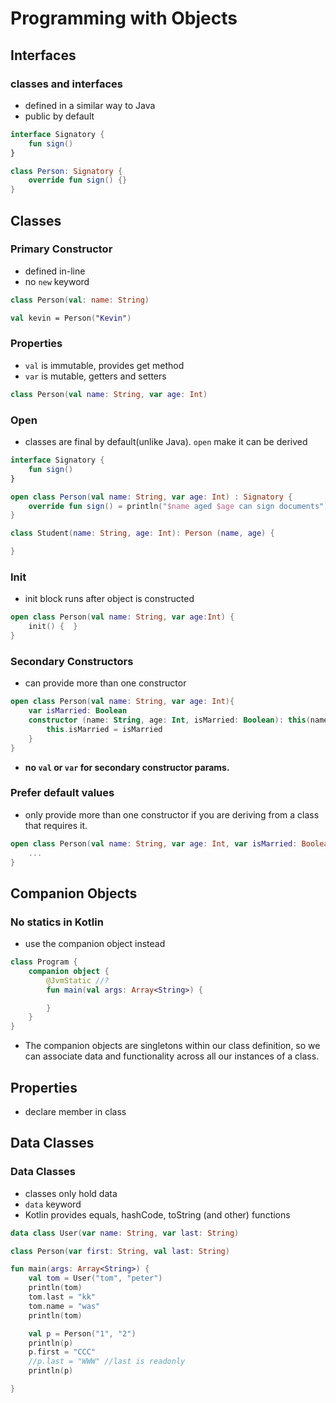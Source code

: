 # Programming with Objects

## Interfaces
### classes and interfaces
* defined in a similar way to Java
* public by default
```kotlin
interface Signatory {
    fun sign()
}

class Person: Signatory {
    override fun sign() {}
}
```

## Classes
### Primary Constructor
* defined in-line
* no `new` keyword
```kotlin
class Person(val: name: String)

val kevin = Person("Kevin")
```

### Properties
* `val` is immutable, provides get method
* `var` is mutable, getters and setters
```kotlin
class Person(val name: String, var age: Int)
```

### Open
* classes are final by default(unlike Java). `open` make it can be derived
```kotlin
interface Signatory {
    fun sign()
}

open class Person(val name: String, var age: Int) : Signatory {
    override fun sign() = println("$name aged $age can sign documents")
}

class Student(name: String, age: Int): Person (name, age) {

}
```

### Init
* init block runs after object is constructed
```kotlin
open class Person(val name: String, var age:Int) {
    init() {  }
}
```

### Secondary Constructors
* can provide more than one constructor
```kotlin
open class Person(val name: String, var age: Int){
    var isMarried: Boolean
    constructor (name: String, age: Int, isMarried: Boolean): this(name, age) {
        this.isMarried = isMarried
    }
} 
```
* **no `val` or `var` for secondary constructor params.**

### Prefer default values
* only provide more than one constructor if you are deriving from a class that requires it.
```kotlin
open class Person(val name: String, var age: Int, var isMarried: Boolean = false) {
    ...
}
```
## Companion Objects
### No statics in Kotlin
* use the companion object instead
```kotlin
class Program {
    companion object {
        @JvmStatic //?
        fun main(val args: Array<String>) {

        }
    }
}
``` 
* The companion objects are singletons within our class definition,  so we can associate data and functionality across all our instances of a class.

## Properties
* declare member in class

## Data Classes
### Data Classes
* classes only hold data
* `data` keyword
* Kotlin provides equals, hashCode, toString (and other) functions
```kotlin
data class User(var name: String, var last: String)

class Person(var first: String, val last: String)

fun main(args: Array<String>) {
    val tom = User("tom", "peter")
    println(tom)
    tom.last = "kk"
    tom.name = "was"
    println(tom)

    val p = Person("1", "2")
    println(p)
    p.first = "CCC"
    //p.last = "WWW" //last is readonly
    println(p)

}
```